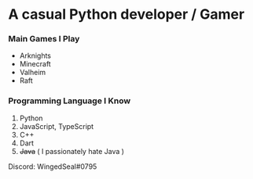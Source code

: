 # A casual Python developer / Gamer

### Main Games I Play
- Arknights
- Minecraft
- Valheim
- Raft

### Programming Language I Know
1. Python
1. JavaScript, TypeScript
1. C++
1. Dart
1. ~~Java~~ ( I passionately hate Java )

Discord: WingedSeal#0795

